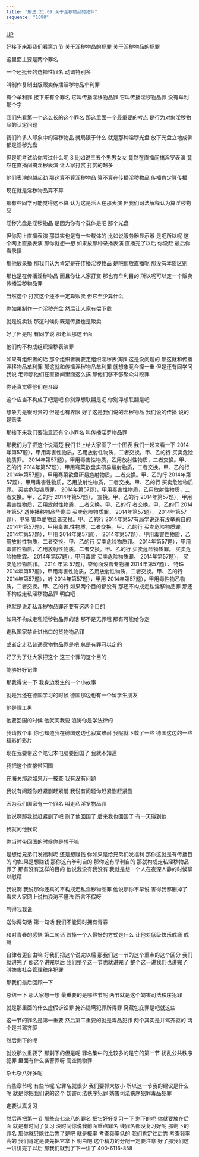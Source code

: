 ```yaml
---
title: "刑法.21.09.关于淫秽物品的犯罪"
sequence: "1098"
---
```


[UP](/law/civil-law-index.html)

好接下来那我们看第九节
关于淫秽物晶的犯罪
关于淫秽物品的犯罪

这里面主要是两个罪名

一个还挺长的选择性罪名
动词特别多

叫制作复制出版贩卖传播淫秽物品牟利罪

有个牟利罪
接下来有个罪名
它叫传播淫移物品罪
它叫传播淫秽物品罪
没有牟利那个字

我们先看第一个这么长的这个罪名
那这里面一个最重要的考点
是行为对象淫秽物品的认定问题

我们许多人印象中的淫秽物品
就局限于什么
就是那种淫秽光盘
放下光盘立地成佛
都是淫秽光盘

但是呢考试给你考过什么呢
S
比如说三五个男男女女
竟然在直播间搞淫罗表演
竟然在直播间搞淫秽表演
让人家打赏
打赏的越多

他们表演的越起劲
那这算不算淫秽物品
算不算在传播淫秽物品
传播肯定算传播

现在就是淫秽物品算不算

那有些同学可能觉得这不算
认为这是活人在那表演
但我们司法解释认为算淫秽物品

淫秽光盘是淫秽物品
是因为你有个载体是吧
那个光盘

但你网上直播表演
那其实也是有一些载体的
比如说服务器显示器
是吧所以呢
这个网上直播表演
那你就想一想
如果放那种录播表演
直播完了以后
你没赶
最后你看录播

那他放录播
那我们认为肯定是在传播淫秽物品
是吧那放直播呢
那没有本质区别

那也是在传播淫秽物品
而且你让人家打赏
那也有牟利目的
所以呢可以定一个贩卖传播淫秽物品罪

当然这个
打赏这个还不一定算贩卖
但它至少算什么

你如果制作一个淫秽光盘
然后让人家有偿下载

就是说卖钱
那这时候你既是传播也是贩卖

好了但是呢
有同学说
那老师那这里面

他们构不构成组织淫秽表演罪

如果有组织者的话
那个组织者就要定组织淫秽表演罪
这是没问题的
那这就和传播淫移物品牟利罪
那这就和传播淫秽物品牟利罪
就想象竞合择一重
但是还有同学问我说
老师那他们在直播间里面这么搞
那他们够不够聚众斗殴罪

你还真觉得他们在斗殴

这个应当不构成了吧是吧
你别浮想联翩是吧
你别浮想联翻是吧

想象力是很可贵的
但是也有界限
好了这是我们说的淫秽物品
我们说的传播
说的是贩卖

那接下来我们要注意还有个小罪名
叫传播淫罗物品罪

那我们为了把这个说清楚
我们书上给大家画了一个图表
我们一起来看一下
2014年第57题），甲用毒害性物质，乙用放射性物质，二者交换。甲、乙的行
买卖危险物质罪。
2014年第57题），甲用毒害性物质，乙用放射性物质，二者交换。甲、乙的行
2014年第57题），甲用骞菜欲盘实研易尴射物质，二者交换。甲、乙的行
2014年第57题），甲用骞菜欲盘研易尴射物质，二者交换。甲、乙的行
2014年第57题），甲用毒害性物质，乙用放射性物质，二者交换。甲、乙的行
买卖危险物质罪。
买卖危险锡质罪。
2014年第57题)，甲用毒害性物质，乙用放射性物质，二者交换。甲、乙的行
2014年第57题），
宣换。甲、乙的行
2014年第57题），甲用毒害性物质，乙用放射性物质，二者交换。甲、乙的行
者交换。甲、乙的行
2014 年第57 透传播移物品华剩显
买卖危险物质罪。
2014年第57题），
2014年第57题），甲界
害单愛物显者交换。甲、乙的行
2014年第57有局学说迷有没举莉自的
2014年第57题），甲用毒害.性物质，二者交换。甲、乙的行
买卖危险物质罪。
2014年第57题），甲用
2014年第57题），
2014年第57题），甲用毒害性物质，乙用放射性物质，二者交换。甲、乙的行
买卖危险物质罪。
2014年第57题），甲用毒害性物质，乙用放射性物质，二者交换。甲、乙的行
买卖危险物质罪。
买卖危险物质霏。
2014年第57题），甲用毒害
买卖危险物质罪。
2014年第57题），
买卖危险物质罪。
2014 年第 57题)，查葡面没着专物栅
2014年第57题），
特珠
2014年第57题），甲用毒害性物质，乙用放射性物质，二者交换。甲、乙的行
2014年第57题），听
2014年第57题），甲用
2014年第57题），甲用毒性物乙物质，二者交换。甲、乙的行
如果两个目的都没有
那还不构成走私淫移物品罪
那还不构成走私淫秽物品罪
明白吧

也就是说走私淫秽物品罪还要有这两个目的

如果不构成走私淫秽物品罪的话
那不是无罪哦
那有可能给你定

走私国家禁止进出口的货物物品罪

或者定走私普通货物物品罪是吧
总是有罪可以定的

好了为了让大家把这个
这三个罪的这个目的

能够好好记住

那我得说一下
我身边发生的一个小故事

就是我还在德国学习的时候
德国那边也有一个留学生朋友

他是理工男

他要回国的时候
他就问我说
浪涛你是学法律的

我请教个事
你也知道我在德国这边也寂寞难耐
我呢就下载了一些
德国这边的一些精彩的影片

现在我要带这个笔记本电脑要回国了
我就不知道

我把这个直接带回国

在海关那边如果万一被查
我有没有问题

我说有问题你赶紧删赶紧册
我说有问题你赶紧删赶紧删

因为我们国家有一个罪名
叫走私淫罗物品罪

他说啊那我就赶紧删了吧
删了他回国了
后来我也回国了
有一天碰到他

我就问他我说

你当时带回国的时候你是想干嘛

是想给兄弟们发福利呢
还是想赚钱
你如果是给兄弟们发福利
那你这就是有传播目的
你如果是想赚钱
那你这有拳利自的
那你这有举利自的
那就构成走私淫秽物品罪了
那有没有这样的目的
他说我没有我没有
我就是想一个人在夜深人静的时候聊以慰藉

我说啊
我说那你还真的不构成走私淫秽物品罪
他说那你不早说
害得我都删掉了
看来人家网上说柏浪涛不懂法
所言不假呀

气得我我说

送你两句话
第一句话
我们不能同时拥有青春

和对青春的感悟
第二句话
毁掉一个人最好的方式是什么
让他对低级快乐成瘾
成瘾

自律者更自由嘛
好我们把这个说完以后
那我们这一节的这个重点的这个区分
我们就讲完了
那这个讲完以后
我们整个这一节也就讲完了
整个这一讲我们也讲完了
叫妨害社会管理秩序犯罪

那我们最后回顾一下

总结一下
那大家想一想
最重要的是哪些节呢
两节就是这个妨害司法秩序犯罪

就是那里面的什么虚假诉讼罪
掩饰隐瞒犯罪所得罪
窝藏包庇罪是吧就这些

这一节的罪名是第一重要
然后第二重要的就是毒品犯罪
两个其实是并驾齐驱的
两个是并驾齐驱

然后剩下的呢

就没那么重要了
那剩下的但是呢
罪名集中的比较多的是它的第一节
扰乱公共秩序犯罪
里面有什么袭警罪呀
高空抛物罪

杂七杂八好多呢

有些章节呢
有些节呢
它罪名就很少
我们要抓大放小
所以这一节我的建议是什么呢
就是你把我们说的这个
妨害司法秩序犯罪
妨害司法秩序犯罪毒品犯罪

定要认真复习

然后再把第一节
那些杂七杂八的罪名
把它好好复习一下
剩下的呢
你就要放在后面
就是有时间了复习
没时间你说我前面重点罪名
线罪名都没复习好呢
那剩下的罪名
那你就只能往后靠了是吧
就是概率
考查频率低的
我们肯定往后靠
考查频率高的
我们肯定是要先把它拿下
明白吧
这个精力的分配一定要注意
好了那我们这一讲讲完了以后
那我们就到了下一讲了
400-6116-858
